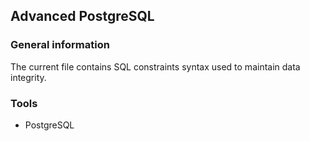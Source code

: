 ## Advanced PostgreSQL

### General information

The current file contains SQL constraints syntax used to maintain data integrity.

### Tools

+ PostgreSQL
